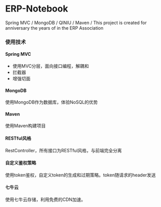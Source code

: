 # ERP-Notebook
Spring MVC / MongoDB / QINIU / Maven / This project is created for anniversary the years of in the ERP Association

### 使用技术

#### Spring MVC  
* 使用MVC分层，面向接口编程，解耦和
* 拦截器  
* 增强切面  

#### MongoDB  
使用MongoDB作为数据库，体验NoSQL的优势

#### Maven  
使用Maven构建项目

#### RESTful风格  
RestController，所有接口为RESTful风格，与前端完全分离

#### 自定义鉴权策略  
使用token鉴权，自定义token的生成和过期策略。token随请求的header发送

#### 七牛云  
使用七牛云存储，利用免费的CDN加速。
